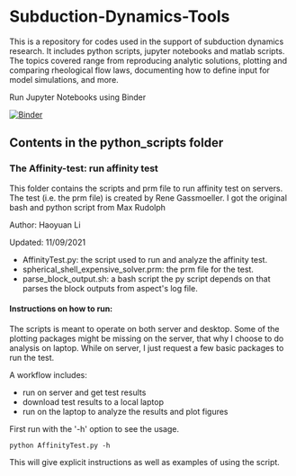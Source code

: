 # Subduction-Dynamics-Tools
This is a repository for codes used in the support of subduction dynamics research. It includes python scripts, jupyter notebooks and matlab scripts. The topics covered range from reproducing analytic solutions, plotting and comparing rheological flow laws, documenting how to define input for model simulations, and more. 

Run Jupyter Notebooks using Binder

[![Binder](https://mybinder.org/badge_logo.svg)](https://mybinder.org/v2/gh/mibillen/Subduction-Dynamics-Tools/master)

## Contents in the python_scripts folder

### The Affinity-test: run affinity test
This folder contains the scripts and prm file to run affinity test on servers.
The test (i.e. the prm file) is created by Rene Gassmoeller. I got the original bash and python script from Max Rudolph

Author: Haoyuan Li

Updated: 11/09/2021

* AffinityTest.py: the script used to run and analyze the affinity test.
* spherical_shell_expensive_solver.prm: the prm file for the test.
* parse_block_output.sh: a bash script the py script depends on that parses the block outputs from aspect's log file.

#### Instructions on how to run:
The scripts is meant to operate on both server and desktop. Some of the plotting packages might be missing on the server, that why I choose to do analysis on laptop. While on server, I just request a few basic packages to run the test.

A workflow includes:
* run on server and get test results
* download test results to a local laptop
* run on the laptop to analyze the results and plot figures

First run with the '-h' option to see the usage.

    python AffinityTest.py -h

This will give explicit instructions as well as examples of using the script.